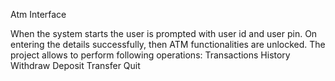 Atm Interface

When the system starts the user is
prompted with user id and user pin. On entering the details successfully, then ATM functionalities
are unlocked. 
The project allows to perform following operations:
Transactions History
Withdraw
Deposit
Transfer
Quit
